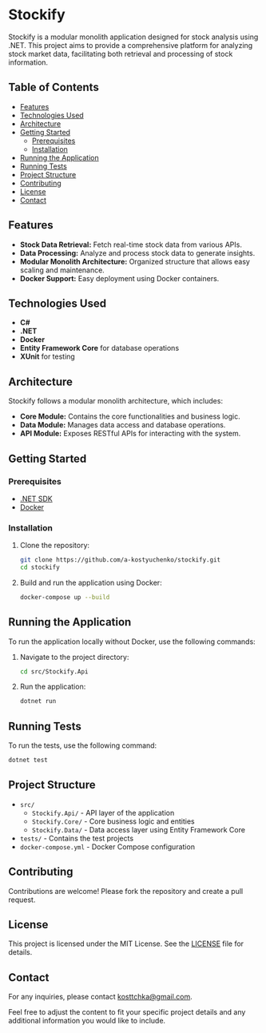 # Stockify

Stockify is a modular monolith application designed for stock analysis using .NET. This project aims to provide a comprehensive platform for analyzing stock market data, facilitating both retrieval and processing of stock information.

## Table of Contents

- [Features](#features)
- [Technologies Used](#technologies-used)
- [Architecture](#architecture)
- [Getting Started](#getting-started)
  - [Prerequisites](#prerequisites)
  - [Installation](#installation)
- [Running the Application](#running-the-application)
- [Running Tests](#running-tests)
- [Project Structure](#project-structure)
- [Contributing](#contributing)
- [License](#license)
- [Contact](#contact)

## Features

- **Stock Data Retrieval:** Fetch real-time stock data from various APIs.
- **Data Processing:** Analyze and process stock data to generate insights.
- **Modular Monolith Architecture:** Organized structure that allows easy scaling and maintenance.
- **Docker Support:** Easy deployment using Docker containers.

## Technologies Used

- **C#**
- **.NET**
- **Docker**
- **Entity Framework Core** for database operations
- **XUnit** for testing

## Architecture

Stockify follows a modular monolith architecture, which includes:

- **Core Module:** Contains the core functionalities and business logic.
- **Data Module:** Manages data access and database operations.
- **API Module:** Exposes RESTful APIs for interacting with the system.

## Getting Started

### Prerequisites

- [.NET SDK](https://dotnet.microsoft.com/download)
- [Docker](https://www.docker.com/get-started)

### Installation

1. Clone the repository:
   ```sh
   git clone https://github.com/a-kostyuchenko/stockify.git
   cd stockify
   ```

2. Build and run the application using Docker:
   ```sh
   docker-compose up --build
   ```

## Running the Application

To run the application locally without Docker, use the following commands:

1. Navigate to the project directory:
   ```sh
   cd src/Stockify.Api
   ```

2. Run the application:
   ```sh
   dotnet run
   ```

## Running Tests

To run the tests, use the following command:
```sh
dotnet test
```

## Project Structure

- `src/`
  - `Stockify.Api/` - API layer of the application
  - `Stockify.Core/` - Core business logic and entities
  - `Stockify.Data/` - Data access layer using Entity Framework Core
- `tests/` - Contains the test projects
- `docker-compose.yml` - Docker Compose configuration

## Contributing

Contributions are welcome! Please fork the repository and create a pull request.

## License

This project is licensed under the MIT License. See the [LICENSE](LICENSE) file for details.

## Contact

For any inquiries, please contact [kosttchka@gmail.com](mailto:kosttchka@gmail.com).

Feel free to adjust the content to fit your specific project details and any additional information you would like to include.
